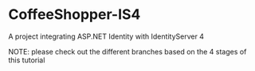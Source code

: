 # CoffeeShopper-IS4
A project integrating ASP.NET Identity with IdentityServer 4

NOTE: please check out the different branches based on the 4 stages of this tutorial
